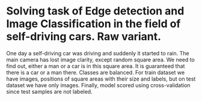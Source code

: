 # Solving task of Edge detection and Image Classification in the field of self-driving cars. Raw variant.
One day a self-driving car was driving and suddenly it started to rain. The main camera has lost image clarity, except random square area. We need to find out, either a man or a car is in this square area. It is guaranteed that there is a car or a man there. Classes are balanced. For train dataset we have images, positions of square areas with their size and labels, but on test dataset we have only images. Finally, model scored using cross-validation since test samples are not labeled.

